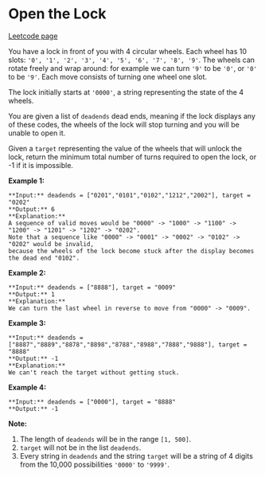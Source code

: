 # Open the Lock
[Leetcode page](https://leetcode.com/problems/open-the-lock/description)

You have a lock in front of you with 4 circular wheels. Each wheel has 10
slots: `'0', '1', '2', '3', '4', '5', '6', '7', '8', '9'`. The wheels can
rotate freely and wrap around: for example we can turn `'9'` to be `'0'`, or
`'0'` to be `'9'`. Each move consists of turning one wheel one slot.

The lock initially starts at `'0000'`, a string representing the state of the
4 wheels.

You are given a list of `deadends` dead ends, meaning if the lock displays any
of these codes, the wheels of the lock will stop turning and you will be
unable to open it.

Given a `target` representing the value of the wheels that will unlock the
lock, return the minimum total number of turns required to open the lock, or
-1 if it is impossible.

**Example 1:**  

    
    
    **Input:** deadends = ["0201","0101","0102","1212","2002"], target = "0202"
    **Output:** 6
    **Explanation:**
    A sequence of valid moves would be "0000" -> "1000" -> "1100" -> "1200" -> "1201" -> "1202" -> "0202".
    Note that a sequence like "0000" -> "0001" -> "0002" -> "0102" -> "0202" would be invalid,
    because the wheels of the lock become stuck after the display becomes the dead end "0102".
    

**Example 2:**  

    
    
    **Input:** deadends = ["8888"], target = "0009"
    **Output:** 1
    **Explanation:**
    We can turn the last wheel in reverse to move from "0000" -> "0009".
    

**Example 3:**  

    
    
    **Input:** deadends = ["8887","8889","8878","8898","8788","8988","7888","9888"], target = "8888"
    **Output:** -1
    **Explanation:**
    We can't reach the target without getting stuck.
    

**Example 4:**  

    
    
    **Input:** deadends = ["0000"], target = "8888"
    **Output:** -1
    

**Note:**  

  1. The length of `deadends` will be in the range `[1, 500]`.
  2. `target` will not be in the list `deadends`.
  3. Every string in `deadends` and the string `target` will be a string of 4 digits from the 10,000 possibilities `'0000'` to `'9999'`.

